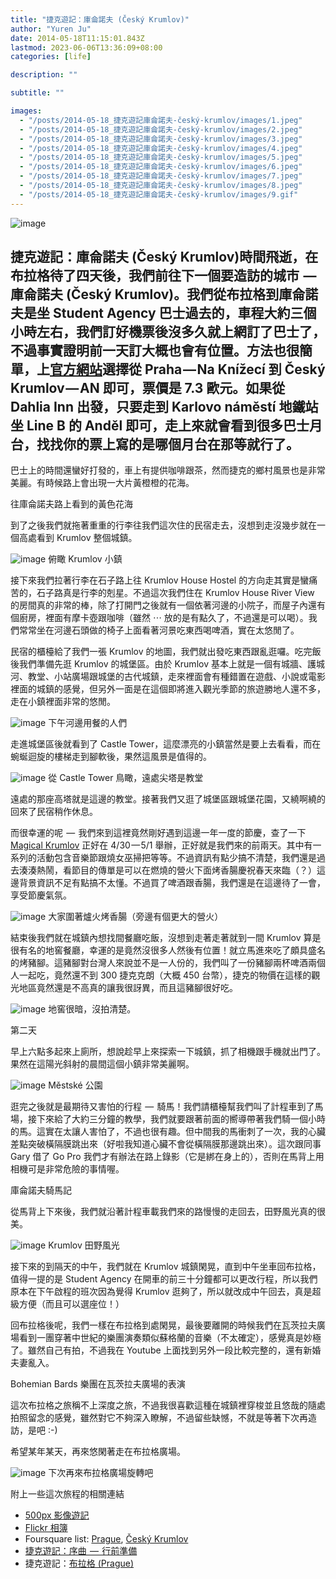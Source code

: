 ```yaml
---
title: "捷克遊記：庫侖諾夫 (Český Krumlov)"
author: "Yuren Ju"
date: 2014-05-18T11:15:01.843Z
lastmod: 2023-06-06T13:36:09+08:00
categories: [life]

description: ""

subtitle: ""

images:
  - "/posts/2014-05-18_捷克遊記庫侖諾夫-český-krumlov/images/1.jpeg"
  - "/posts/2014-05-18_捷克遊記庫侖諾夫-český-krumlov/images/2.jpeg"
  - "/posts/2014-05-18_捷克遊記庫侖諾夫-český-krumlov/images/3.jpeg"
  - "/posts/2014-05-18_捷克遊記庫侖諾夫-český-krumlov/images/4.jpeg"
  - "/posts/2014-05-18_捷克遊記庫侖諾夫-český-krumlov/images/5.jpeg"
  - "/posts/2014-05-18_捷克遊記庫侖諾夫-český-krumlov/images/6.jpeg"
  - "/posts/2014-05-18_捷克遊記庫侖諾夫-český-krumlov/images/7.jpeg"
  - "/posts/2014-05-18_捷克遊記庫侖諾夫-český-krumlov/images/8.jpeg"
  - "/posts/2014-05-18_捷克遊記庫侖諾夫-český-krumlov/images/9.gif"
---
```


![image](/posts/2014-05-18_捷克遊記庫侖諾夫-český-krumlov/images/1.jpeg#layoutTextWidth)

## 捷克遊記：庫侖諾夫 (Český Krumlov)時間飛逝，在布拉格待了四天後，我們前往下一個要造訪的城市  —  庫侖諾夫 (Český Krumlov)。我們從布拉格到庫侖諾夫是坐 Student Agency 巴士過去的，車程大約三個小時左右，我們訂好機票後沒多久就上網訂了巴士了，不過事實證明前一天訂大概也會有位置。方法也很簡單，上[官方網站](http://www.studentagency.eu/)選擇從 Praha — Na Knížecí 到 Český Krumlov — AN 即可，票價是 7.3 歐元。如果從 Dahlia Inn 出發，只要走到 Karlovo náměstí 地鐵站坐 Line B 的 Anděl 即可，走上來就會看到很多巴士月台，找找你的票上寫的是哪個月台在那等就行了。

巴士上的時間還蠻好打發的，車上有提供咖啡跟茶，然而捷克的鄉村風景也是非常美麗。有時候路上會出現一大片黃橙橙的花海。

往庫侖諾夫路上看到的黃色花海

到了之後我們就拖著重重的行李往我們這次住的民宿走去，沒想到走沒幾步就在一個高處看到 Krumlov 整個城鎮。

![image](/posts/2014-05-18_捷克遊記庫侖諾夫-český-krumlov/images/2.jpeg#layoutTextWidth)
俯瞰 Krumlov 小鎮

接下來我們拉著行李在石子路上往 Krumlov House Hostel 的方向走其實是蠻痛苦的，石子路真是行李的剋星。不過這次我們住在 Krumlov House River View 的房間真的非常的棒，除了打開門之後就有一個依著河邊的小院子，而屋子內還有個廚房，裡面有摩卡壺跟咖啡（雖然 ⋯ 放的是有點久了，不過還是可以喝）。我們常常坐在河邊石頭做的椅子上面看著河景吃東西喝啤酒，實在太悠閒了。

民宿的櫃檯給了我們一張 Krumlov 的地圖，我們就出發吃東西跟亂逛囉。吃完飯後我們準備先逛 Krumlov 的城堡區。由於 Krumlov 基本上就是一個有城牆、護城河、教堂、小站廣場跟城堡的古代城鎮，走來裡面會有種錯置在遊戲、小說或電影裡面的城鎮的感覺，但另外一面是在這個即將進入觀光季節的旅遊勝地人還不多，走在小鎮裡面非常的悠閒。

![image](/posts/2014-05-18_捷克遊記庫侖諾夫-český-krumlov/images/3.jpeg#layoutTextWidth)
下午河邊用餐的人們

走進城堡區後就看到了 Castle Tower，這麼漂亮的小鎮當然是要上去看看，而在蜿蜒迴旋的樓梯走到腳軟後，果然這風景是值得的。

![image](/posts/2014-05-18_捷克遊記庫侖諾夫-český-krumlov/images/4.jpeg#layoutTextWidth)
從 Castle Tower 鳥瞰，遠處尖塔是教堂

遠處的那座高塔就是這邊的教堂。接著我們又逛了城堡區跟城堡花園，又繞啊繞的回來了民宿稍作休息。

而很幸運的呢  —  我們來到這裡竟然剛好遇到這邊一年一度的節慶，查了一下 [Magical Krumlov](http://www.ckrumlov.info/docs/cz/kouzelnykrumlov.xml) 正好在 4/30 — 5/1 舉辦，正好就是我們來的前兩天。其中有一系列的活動包含音樂節跟燒女巫掃把等等。不過資訊有點少搞不清楚，我們還是過去湊湊熱鬧，看節目的傳單是可以在燃燒的營火下面烤香腸慶祝春天來臨（？）這邊背景資訊不足有點搞不太懂。不過買了啤酒跟香腸，我們還是在這邊待了一會，享受節慶氣氛。

![image](/posts/2014-05-18_捷克遊記庫侖諾夫-český-krumlov/images/5.jpeg#layoutTextWidth)
大家圍著爐火烤香腸（旁邊有個更大的營火）

結束後我們就在城鎮內想找間餐廳吃飯，沒想到走著走著就到一間 Krumlov 算是很有名的地窖餐廳，幸運的是竟然沒很多人然後有位置！就立馬進來吃了頗具盛名的烤豬腳。這豬腳對台灣人來說並不是一人份的，我們叫了一份豬腳兩杯啤酒兩個人一起吃，竟然還不到 300 捷克克朗（大概 450 台幣），捷克的物價在這樣的觀光地區竟然還是不高真的讓我很訝異，而且這豬腳很好吃。

![image](/posts/2014-05-18_捷克遊記庫侖諾夫-český-krumlov/images/6.jpeg#layoutTextWidth)
地窖很暗，沒拍清楚。

第二天

早上六點多起來上廁所，想說趁早上來探索一下城鎮，抓了相機跟手機就出門了。果然在這陽光斜射的晨間這個小鎮非常美麗啊。

![image](/posts/2014-05-18_捷克遊記庫侖諾夫-český-krumlov/images/7.jpeg#layoutTextWidth)
Městské 公園

逛完之後就是最期待又害怕的行程  —  騎馬！我們請櫃檯幫我們叫了計程車到了馬場，接下來給了大約三分鐘的教學，我們就要跟著前面的嚮導帶著我們騎一個小時的馬。這實在太讓人害怕了，不過也很有趣。但中間我的馬衝刺了一次，我的心臟差點突破橫隔膜跳出來（好啦我知道心臟不會從橫隔膜那邊跳出來）。這次跟同事 Gary 借了 Go Pro 我們才有辦法在路上錄影（它是綁在身上的），否則在馬背上用相機可是非常危險的事情喔。

庫侖諾夫騎馬記

從馬背上下來後，我們就沿著計程車載我們來的路慢慢的走回去，田野風光真的很美。

![image](/posts/2014-05-18_捷克遊記庫侖諾夫-český-krumlov/images/8.jpeg#layoutTextWidth)
Krumlov 田野風光

接下來的到隔天的中午，我們就在 Krumlov 城鎮閑晃，直到中午坐車回布拉格，值得一提的是 Student Agency 在開車的前三十分鐘都可以更改行程，所以我們原本在下午啟程的班次因為覺得 Krumlov 逛夠了，所以就改成中午回去，真是超級方便（而且可以選座位！）

回布拉格後呢，我們一樣在布拉格到處閑晃，最後要離開的時候我們在瓦茨拉夫廣場看到一團穿著中世紀的樂團演奏類似蘇格蘭的音樂（不太確定），感覺真是妙極了。雖然自己有拍，不過我在 Youtube 上面找到另外一段比較完整的，還有新婚夫妻亂入。

Bohemian Bards 樂團在瓦茨拉夫廣場的表演

這次布拉格之旅稱不上深度之旅，不過我很喜歡這種在城鎮裡穿梭並且悠哉的隨處拍照留念的感覺，雖然對它不夠深入瞭解，不過留些缺憾，不就是等著下次再造訪，是吧 :-)

希望某年某天，再來悠閑著走在布拉格廣場。

![image](/posts/2014-05-18_捷克遊記庫侖諾夫-český-krumlov/images/9.gif#layoutTextWidth)
下次再來布拉格廣場旋轉吧

附上一些這次旅程的相關連結

- [500px 影像遊記](http://500px.com/yurenju/stories/3942451/prague-cesky-krumlov)
- [Flickr 相簿](https://www.flickr.com/photos/yurenju/sets/72157644187458437/)
- Foursquare list: [Prague](https://foursquare.com/yurenju/list/prague), [Český Krumlov](https://foursquare.com/yurenju/list/%C4%8Desk%C3%BD-krumlov)
- [捷克遊記：序曲  —  行前準備](http://yurenju.blogspot.tw/2014/05/blog-post.html)
- 捷克遊記：[布拉格 (Prague)](http://yurenju.blogspot.tw/2014/05/prague.html)
